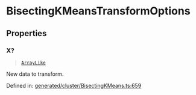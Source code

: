# BisectingKMeansTransformOptions

## Properties

### X?

> [`ArrayLike`](../types/ArrayLike.md)

New data to transform.

Defined in:  [generated/cluster/BisectingKMeans.ts:659](https://github.com/transitive-bullshit/scikit-learn-ts/blob/92ab806/packages/sklearn/src/generated/cluster/BisectingKMeans.ts#L659)
